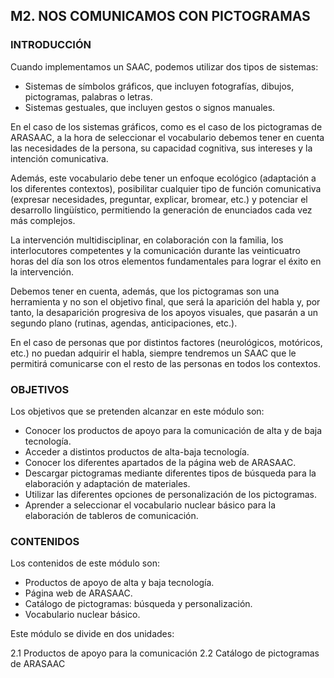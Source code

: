 ## M2. NOS COMUNICAMOS CON PICTOGRAMAS

### INTRODUCCIÓN

Cuando implementamos un SAAC, podemos utilizar dos tipos de sistemas:

-   Sistemas de símbolos gráficos, que incluyen fotografías, dibujos, pictogramas, palabras o letras.
-   Sistemas gestuales, que incluyen gestos o signos manuales.

En el caso de los sistemas gráficos, como es el caso de los pictogramas de ARASAAC, a la hora de seleccionar el vocabulario debemos tener en cuenta las necesidades de la persona, su capacidad cognitiva, sus intereses y la intención comunicativa.

Además, este vocabulario debe tener un enfoque ecológico (adaptación a los diferentes contextos), posibilitar cualquier tipo de función comunicativa (expresar necesidades, preguntar, explicar, bromear, etc.) y potenciar el desarrollo lingüístico, permitiendo la generación de enunciados cada vez más complejos.

La intervención multidisciplinar, en colaboración con la familia, los interlocutores competentes y la comunicación durante las veinticuatro horas del día son los otros elementos fundamentales para lograr el éxito en la intervención.

Debemos tener en cuenta, además, que los pictogramas son una herramienta y no son el objetivo final, que será la aparición del habla y, por tanto, la desaparición progresiva de los apoyos visuales, que pasarán a un segundo plano (rutinas, agendas, anticipaciones, etc.).

En el caso de personas que por distintos factores (neurológicos, motóricos, etc.) no puedan adquirir el habla, siempre tendremos un SAAC que le permitirá comunicarse con el resto de las personas en todos los contextos.

### OBJETIVOS

Los objetivos que se pretenden alcanzar en este módulo son:

-   Conocer los productos de apoyo para la comunicación de alta y de baja tecnología.
-   Acceder a distintos productos de alta-baja tecnología.  
-   Conocer los diferentes apartados de la página web de ARASAAC.
-   Descargar pictogramas mediante diferentes tipos de búsqueda para la elaboración y adaptación de materiales.
-   Utilizar las diferentes opciones de personalización de los pictogramas.
-   Aprender a seleccionar el vocabulario nuclear básico para la elaboración de tableros de comunicación.

### CONTENIDOS
Los contenidos de este módulo son:

-   Productos de apoyo de alta y baja tecnología.
-   Página web de ARASAAC.
-   Catálogo de pictogramas: búsqueda y personalización.
-   Vocabulario nuclear básico.

Este módulo se divide en dos unidades:

2.1 Productos de apoyo para la comunicación
2.2 Catálogo de pictogramas de ARASAAC
